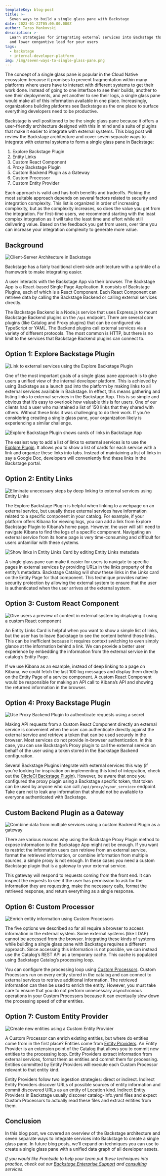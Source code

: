 ```yaml
---
templateKey: blog-post
title: >-
  Seven ways to build a single glass pane with Backstage
date: 2023-01-22T05:00:00.000Z
author: Taras Mankovski
description: >-
  Learn strategies for integrating external services into Backstage that improve discoverability
  and lower congantive load for your users
tags:
  - backstage
  - internal-developer-platform
img: /img/seven-ways-to-single-glass-pane.png
---
```


The concept of a single glass pane is popular in the Cloud Native ecosystem because it promises to prevent fragmentation within many platforms where users have to interact with different systems to get their work done. Instead of going to one interface to see their builds, another to see their deployments, and yet another to see their logs, a single glass pane would make all of this information available in one place. Increasingly, organizations building platforms see Backstage as the one place to surface everything developers need to be productive.

Backstage is well positioned to be the single glass pane because it offers a user-friendly architecture designed with this in mind and a suite of plugins that make it easier to integrate with external systems. This blog post will review the Backstage architecture and cover seven separate ways to integrate with external systems to form a single glass pane in Backstage:

1. Explore Backstage Plugin
2. Entity Links
3. Custom React Component
4. Proxy Backstage Plugin
5. Custom Backend Plugin as a Gateway
6. Custom Processor
7. Custom Entity Provider

Each approach is valid and has both benefits and tradeoffs. Picking the most suitable approach depends on several factors related to security and integration complexity. This list is organized in order of increasing complexity, but as the complexity increases, so does the value you get from the integration. For first-time users, we recommend starting with the least complex integration as it will take the least time and effort while still delivering value. Based on the feedback you get from users, over time you can increase your integration complexity to generate more value.

## Background

![Client-Server Architecture in Backstage](../img/seven-ways-to-single-glass-pane/background-architecture.svg)

Backstage has a fairly traditional client-side architecture with a sprinkle of a framework to make integrating easier.

A user interacts with the Backstage App via their browser. The Backstage App is a React-based Single Page Application. It consists of Backstage Plugins, each of which is a React Component. Each React Component can retrieve data by calling the Backstage Backend or calling external services directly.

The Backstage Backend is a Node.js service that uses Express.js to mount Backstage Backend plugins on the `/api` endpoint. There are several core plugins (like Catalog and Proxy plugins) that can be configured via TypeScript or YAML. The Backend plugins call external services via a variety of different protocols. The most common is HTTP, but there is no limit to the services that Backstage Backend plugins can connect to.

## Option 1: Explore Backstage Plugin

![Link to external services using the Explore Backstage Plugin](../img/seven-ways-to-single-glass-pane/option-1.svg)

One of the most important goals of a single glass pane approach is to give users a unified view of the internal developer platform. This is achieved by using Backstage as a launch pad into the platform by making links to all external services available in Backstage. In effect, this means gathering and listing links to external services in the Backstage App. This is so simple and obvious that it’s easy to overlook how valuable this is for users. One of our clients had a user who maintained a list of 150 links that they shared with others. Without these links it was challenging to do their work. If you’re considering creating a single glass pane, your organization likely is experiencing a similar challenge.

![Explore Backstage Plugin shows cards of links in Backstage App](../img/seven-ways-to-single-glass-pane/options-1-backstage-explore-plugin.png)

The easiest way to add a list of links to external services is to use the [Explore Plugin](https://github.com/backstage/backstage/tree/master/plugins/explore). It allows you to show a list of cards for each service with a link and organize these links into tabs. Instead of maintaining a list of links in say a Google Doc, developers will conveniently find these links in the Backstage portal.

## Option 2: Entity Links

![Eliminate unecessary steps by deep linking to external services using Entity Links](../img/seven-ways-to-single-glass-pane/option-2.svg)

The Explore Backstage Plugin is helpful when linking to a webpage on an external service, but usually those external services have information related to a specific component in your catalog. For example, if your platform offers Kibana for viewing logs, you can add a link from Explore Backstage Plugin to Kibana’s home page. However, the user will still need to navigate Kibana to find the logs of a specific component. Navigating an external service from its home page is very time-consuming and difficult for users unfamiliar with these systems.

![Show links in Entity Links Card by editing Entity Links metadata](../img/seven-ways-to-single-glass-pane/option-2-entity-links-card.svg)

A single glass pane can make it easier for users to navigate to specific pages in external services by providing URLs in the links property of the entity’s metadata. Backstage Catalog will show these links in the Links card on the Entity Page for that component. This technique provides native security protection by allowing the external system to ensure that the user is authenticated when the user arrives at the external system.

## Option 3: Custom React Component

![Give users a preview of content in external system by displaying it using a custom React component](../img/seven-ways-to-single-glass-pane/option-3.svg)

An Entity Links Card is helpful when you want to show a simple list of links, but the user has to leave Backstage to see the content behind those links. This can be inefficient because it requires context switching to even simply glance at the information behind a link. We can provide a better user experience by embedding the information from the external service in the catalog’s Entity Page.

If we use Kibana as an example, instead of deep linking to a page on Kibana, we could fetch the last 100 log messages and display them directly on the Entity Page of a service component. A custom React Component would be responsible for making an API call to Kibana’s API and showing the returned information in the browser.

## Option 4: Proxy Backstage Plugin

![Use Proxy Backend Plugin to authenticate requests using a secret](../img/seven-ways-to-single-glass-pane/option-4.svg)

Making API requests from a Custom React Component directly an external service is convenient when the user can authenticate directly against the external service and retrieve a token that can be used securely in the browser. Most services do not provide in-browser authentication. In this case, you can use Backstage’s Proxy plugin to call the external service on behalf of the user using a token stored in the Backstage Backend configuration.

Several Backstage Plugins integrate with external services this way (if you’re looking for inspiration on implementing this kind of integration, check out the [CircleCI Backstage Plugin](https://github.com/backstage/backstage/tree/master/plugins/circleci)). However, be aware that once you configured the proxy plugin using a Backstage specific token, that token can be used by anyone who can call `/api/proxy/<your_service>` endpoint. Take care not to leak any information that should not be available to everyone authenticated with Backstage.

## Custom Backend Plugin as a Gateway

![Combine data from multiple services using a custom Backend Plugin as a gateway](../img/seven-ways-to-single-glass-pane/option-5.svg)

There are various reasons why using the Backstage Proxy Plugin method to expose information to the Backstage App might not be enough. If you want to restrict the information users can retrieve from an external service, format the retrieved information, or combine information from multiple sources, a simple proxy is not enough. In these cases you need a custom Backstage plugin that is a gateway to your external service.

This gateway will respond to requests coming from the front end. It can inspect the requests to see if the user has permission to ask for the information they are requesting, make the necessary calls, format the retrieved response, and return everything as a single response.

## Option 6: Custom Processor

![Enrich entity information using Custom Processors](../img/seven-ways-to-single-glass-pane/option-6.svg)

The five options we described so far all require a browser to access information in the external system. Some external systems (like LDAP) cannot be accessed from the browser. Integrating these kinds of systems while building a single glass pane with Backstage requires a different approach. Since accessing this information is not possible, we can instead use the Catalog’s REST API as a temporary cache. This cache is populated using Backstage Catalog’s processing loop. 

You can configure the processing loop using [Custom Processors](https://backstage.io/docs/features/software-catalog/external-integrations#custom-processors). Custom Processors run on every entity stored in the catalog and can connect to external services to retrieve additional information. The retrieved information can then be used to enrich the entity. However, you must take care to ensure that you do not perform unnecessary asynchronous operations in your Custom Processors because it can eventually slow down the processing speed of other entities.

## Option 7: Custom Entity Provider

![Create new entities using a Custom Entity Provider](../img/seven-ways-to-single-glass-pane/option-7.svg)

A Custom Processor can enrich existing entities, but where do entities come from in the first place? Entities come from [Entity Providers](https://backstage.io/docs/features/software-catalog/external-integrations#custom-entity-providers). An Entity Provider is an extension point of the Catalog that allows you to commit new entities to the processing loop. Entity Providers extract information from external services, format them as entities and commit them for processing. Entities committed by Entity Providers will execute each Custom Processor relevant to that entity kind.

Entity Providers follow two ingestion strategies: direct or indirect. Indirect Entity Providers discover URLs of possible sources of entity information and commit discovered URLs as an entity of Location kind. Indirect Entity Providers in Backstage usually discover catalog-info.yaml files and expect Custom Processors to actually read these files and extract entities from them.

## Conclusion

In this blog post, we covered an overview of the Backstage architecture and seven separate ways to integrate services into Backstage to create a single glass pane. In future blog posts, we’ll expand on techniques you can use to create a single glass pane with a unified data graph of all developer assets.

_If you would like Frontside to help your team put these techniques into practice, check out our [Backstage Enterprise Support](/backstage/support/) and [consulting](/consulting) services._

